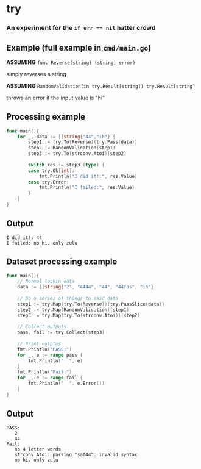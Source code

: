 # try

### An experiment for the `if err == nil` hatter crowd

## Example (full example in `cmd/main.go`)
**ASSUMING** `func Reverse(string) (string, error)` 

simply reverses a string

**ASSUMING** `RandomValidation(in try.Result[string]) try.Result[string]` 

throws an error if the input value is "hi"

## Processing example


```go
func main(){
    for _, data := []string{"44","ih"} {
        step1 := try.To(Reverse)(try.Pass(data))
        step2 := RandomValidation(step1)
        step3 := try.To(strconv.Atoi)(step2)
        
        switch res := step3.(type) {
        case try.Ok[int]:
            fmt.Println("I did it!:", res.Value)
        case try.Error:
            fmt.Println("I failed:", res.Value)
        }
    }
}
```

## Output
```
I did it!: 44
I failed: no hi. only zulu
```

## Dataset processing example

```go
func main(){
    // Normal lookin data
    data := []string{"2", "4444", "44", "44fas", "ih"}
    
    // Do a series of things to said data
    step1 := try.Map(try.To(Reverse))(try.PassSlice(data))
    step2 := try.Map(RandomValidation)(step1)
    step3 := try.Map(try.To(strconv.Atoi))(step2)
    
    // Collect outputs
    pass, fail := try.Collect(step3)
    
    // Print outptus
    fmt.Println("PASS:")
    for _, e := range pass {
        fmt.Println("  ", e)
    }
    fmt.Println("Fail:")
    for _, e := range fail {
        fmt.Println("  ", e.Error())
    }
}
```

## Output
```
PASS:
   2
   44
Fail:
   no 4 letter words
   strconv.Atoi: parsing "saf44": invalid syntax
   no hi. only zulu
```
